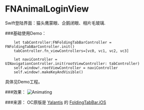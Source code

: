 # FNAnimalLoginView
Swift登陆界面：猫头鹰蒙眼、企鹅闭眼、相片毛玻璃.

###基础使用Demo：

```
	let tabController:FNFoldingTabBarController = FNFoldingTabBarController.init()
	tabController.fn_viewControllers=[vc0, vc1, vc2, vc3]
	
	let naviController = UINavigationController.init(rootViewController: tabController)
	self.window!.rootViewController = naviController
	self.window!.makeKeyAndVisible()
```
具体见Demo工程。

###效果：
![Animating](readme_images/foldingTabBar.gif)

###来源：
OC原版是 [Yalantis](https://github.com/Yalantis) 的 [FoldingTabBar.iOS](https://github.com/Yalantis/FoldingTabBar.iOS)